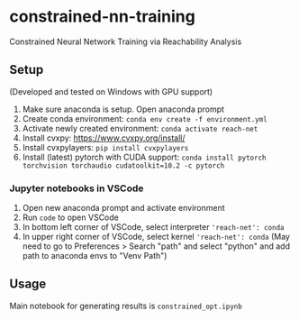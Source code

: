 # constrained-nn-training
Constrained Neural Network Training via Reachability Analysis

## Setup
(Developed and tested on Windows with GPU support)
1. Make sure anaconda is setup. Open anaconda prompt
2. Create conda environment: `conda env create -f environment.yml`
3. Activate newly created environment: `conda activate reach-net`
4. Install cvxpy: https://www.cvxpy.org/install/
5. Install cvxpylayers: `pip install cvxpylayers`
6. Install (latest) pytorch with CUDA support: `conda install pytorch torchvision torchaudio cudatoolkit=10.2 -c pytorch`

### Jupyter notebooks in VSCode
1. Open new anaconda prompt and activate environment
2. Run `code` to open VSCode 
3. In bottom left corner of VSCode, select interpreter `'reach-net': conda`
4. In upper right corner of VSCode, select kernel `'reach-net': conda` (May need to go to Preferences > Search "path" and select "python" and add path to anaconda envs to "Venv Path")

## Usage
Main notebook for generating results is `constrained_opt.ipynb`
